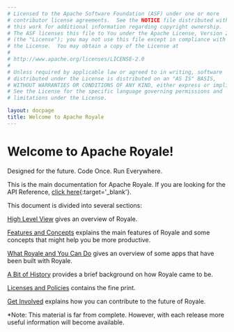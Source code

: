 ```yaml
---
# Licensed to the Apache Software Foundation (ASF) under one or more
# contributor license agreements.  See the NOTICE file distributed with
# this work for additional information regarding copyright ownership.
# The ASF licenses this file to You under the Apache License, Version 2.0
# (the "License"); you may not use this file except in compliance with
# the License.  You may obtain a copy of the License at
# 
# http://www.apache.org/licenses/LICENSE-2.0
# 
# Unless required by applicable law or agreed to in writing, software
# distributed under the License is distributed on an "AS IS" BASIS,
# WITHOUT WARRANTIES OR CONDITIONS OF ANY KIND, either express or implied.
# See the License for the specific language governing permissions and
# limitations under the License.

layout: docpage
title: Welcome to Apache Royale
---
```


# Welcome to Apache Royale!

Designed for the future. Code Once. Run Everywhere.

This is the main documentation for Apache Royale.  If you are looking for the API Reference, [click here](http://royale.apache.org/asdoc/index.html){:target='_blank'}.

This document is divided into several sections:

[High Level View](Welcome/High%20Level%20View.html) gives an overview of Royale.

[Features and Concepts](Welcome/Features%20And%20Concepts.html) explains the main features of Royale and some concepts that might help you be more productive.

[What Royale and You Can Do](Welcome/showcase.html) gives an overview of some apps that have been built with Royale.

[A Bit of History](Welcome/history.html) provides a brief background on how Royale came to be.

[Licenses and Policies](Welcome/licenses.html) contains the fine print.

[Get Involved](Welcome/get-involved.html) explains how you can contribute to the future of Royale.

*Note: This material is far from complete. However, with each release more useful information will become available.
